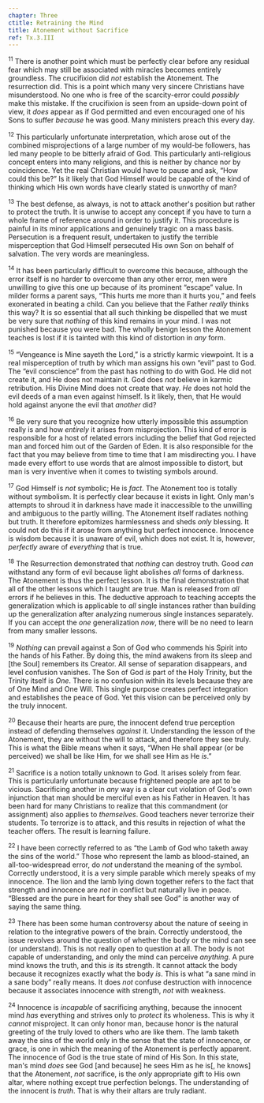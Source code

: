 ```yaml
---
chapter: Three
ctitle: Retraining the Mind
title: Atonement without Sacrifice
ref: Tx.3.III
---
```


<sup>11</sup> There is another point which must be perfectly clear before any
residual fear which may still be associated with miracles becomes
entirely groundless. The crucifixion did *not* establish the Atonement.
The resurrection did. This is a point which many very sincere Christians
have misunderstood. No one who is free of the scarcity-error could
*possibly* make this mistake. If the crucifixion is seen from an
upside-down point of view, it *does* appear as if God permitted and even
encouraged one of his Sons to suffer *because* he was good. Many ministers
preach this every day.

<sup>12</sup> This particularly unfortunate interpretation, which arose out of the
combined misprojections of a large number of my would-be followers, has
led many people to be bitterly afraid of God. This particularly
anti-religious concept enters into many religions, and this is neither
by chance nor by coincidence. Yet the real Christian would have to pause
and ask, “How could this be?” Is it likely that God Himself would be
capable of the kind of thinking which His own words have clearly stated
is unworthy of man?

<sup>13</sup> The best defense, as always, is not to attack another's position but
rather to protect the truth. It is unwise to accept any concept if you
have to turn a whole frame of reference around in order to justify it.
This procedure is painful in its minor applications and genuinely tragic
on a mass basis. Persecution is a frequent result, undertaken to justify
the terrible misperception that God Himself persecuted His own Son on
behalf of salvation. The very words are meaningless.

<sup>14</sup> It has been particularly difficult to overcome this because, although
the error itself is no harder to overcome than any other error, men were
unwilling to give this one up because of its prominent “escape” value.
In milder forms a parent says, “This hurts me more than it hurts you,”
and feels exonerated in beating a child. Can you believe that the Father
*really* thinks this way? It is so essential that all such thinking be
dispelled that we must be very sure that *nothing* of this kind remains in
your mind. I was not punished because you were bad. The wholly benign
lesson the Atonement teaches is lost if it is tainted with this kind of
distortion in *any* form.

<sup>15</sup> “Vengeance is Mine sayeth the Lord,” is a strictly karmic viewpoint.
It is a real misperception of truth by which man assigns his own “evil”
past to God. The “evil conscience” from the past has nothing to do with
God. He did not create it, and He does not maintain it. God does *not*
believe in karmic retribution. His Divine Mind does not create that way.
*He* does not hold the evil deeds of a man even against himself. Is it
likely, then, that He would hold against anyone the evil that *another*
did?

<sup>16</sup> Be very sure that you recognize how utterly impossible this
assumption really is and how *entirely* it arises from misprojection. This
kind of error is responsible for a host of related errors including the
belief that God rejected man and forced him out of the Garden of Eden.
It is also responsible for the fact that you may believe from time to
time that I am misdirecting you. I have made every effort to use words
that are almost impossible to distort, but man is very inventive when it
comes to twisting symbols around.

<sup>17</sup> God Himself is *not* symbolic; He is *fact*. The Atonement too is totally
without symbolism. It is perfectly clear because it exists in light.
Only man's attempts to shroud it in darkness have made it inaccessible
to the unwilling and ambiguous to the partly willing. The Atonement
itself radiates nothing but truth. It therefore epitomizes harmlessness
and sheds *only* blessing. It could not do this if it arose from anything
but perfect innocence. Innocence is wisdom because it is unaware of
evil, which does not exist. It is, however, *perfectly* aware of
*everything* that is true.

<sup>18</sup> The Resurrection demonstrated that *nothing* can destroy truth. Good
*can* withstand any form of evil because light abolishes *all* forms of
darkness. The Atonement is thus the perfect lesson. It is the final
demonstration that all of the other lessons which I taught are true. Man
is released from *all* errors if he believes in this. The deductive
approach to teaching accepts the generalization which is applicable to
*all* single instances rather than building up the generalization after
analyzing numerous single instances separately. If you can accept the
*one* generalization *now*, there will be no need to learn from many smaller
lessons.

<sup>19</sup> *Nothing* can prevail against a Son of God who commends his Spirit into
the hands of his Father. By doing this, the mind awakens from its sleep
and [the Soul] remembers its Creator. All sense of separation
disappears, and level confusion vanishes. The Son of God *is* part of the
Holy Trinity, but the Trinity itself is *One*. There is no confusion
within its levels because they are of One Mind and One Will. This single
purpose creates perfect integration and establishes the peace of God.
Yet this vision can be perceived only by the truly innocent.

<sup>20</sup> Because their hearts are pure, the innocent defend true perception
instead of defending themselves *against* it. Understanding the lesson of
the Atonement, they are without the will to attack, and therefore they
see truly. This is what the Bible means when it says, “When He shall
appear (or be perceived) we shall be like Him, for we shall see Him as
He *is*.”

<sup>21</sup> Sacrifice is a notion totally unknown to God. It arises solely from
fear. This is particularly unfortunate because frightened people are apt
to be vicious. Sacrificing another in *any* way is a clear cut violation
of God's own injunction that man should be merciful even as his Father
in Heaven. It has been hard for many Christians to realize that this
commandment (or assignment) also applies to *themselves*. Good teachers
never terrorize their students. To terrorize is to attack, and this
results in rejection of what the teacher offers. The result is learning
failure.

<sup>22</sup> I have been correctly referred to as “the Lamb of God who taketh away
the sins of the world.” Those who represent the lamb as blood-stained,
an all-too-widespread error, do *not* understand the meaning of the
symbol. Correctly understood, it is a very simple parable which merely
speaks of my innocence. The lion and the lamb lying down together refers
to the fact that strength and innocence are *not* in conflict but
naturally live in peace. “Blessed are the pure in heart for they shall
see God” is another way of saying the same thing.

<sup>23</sup> There has been some human controversy about the nature of seeing in
relation to the integrative powers of the brain. Correctly understood,
the issue revolves around the question of whether the body or the mind
can see (or understand). This is not really open to question at all. The
body is not capable of understanding, and only the mind can perceive
*anything*. A pure mind knows the truth, and this *is* its strength. It
cannot attack the body because it recognizes exactly what the body *is*.
This is what “a sane mind in a sane body” really means. It does *not*
confuse destruction with innocence because it associates innocence with
strength, *not* with weakness.

<sup>24</sup> Innocence is *incapable* of sacrificing anything, because the innocent
mind *has* everything and strives only to *protect* its wholeness. This is
why it *cannot* misproject. It can only honor man, because honor is the
natural greeting of the truly loved to others who are like them. The
lamb taketh away the sins of the world only in the sense that the state
of innocence, or grace, is one in which the meaning of the Atonement is
perfectly apparent. The innocence of God is the true state of mind of
His Son. In this state, man's mind *does* see God [and because] he sees
Him as he is[, he knows] that the Atonement, *not* sacrifice, is the *only*
appropriate gift to His own altar, where nothing except true perfection
belongs. The understanding of the innocent is *truth*. That is why their
altars are truly radiant.

